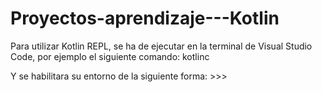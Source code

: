 # Proyectos-aprendizaje---Kotlin

Para utilizar Kotlin REPL, se ha de ejecutar en la terminal de Visual Studio Code, por ejemplo el siguiente comando: kotlinc

Y se habilitara su entorno de la siguiente forma: >>>